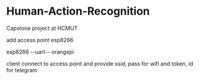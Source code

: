 # Human-Action-Recognition
Capstone project at HCMUT

add access point esp8266

esp8266 --uart-- orangepi

client connect to access point and provide ssid, pass for wifi and token, id for telegram
